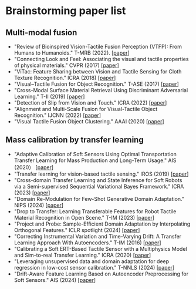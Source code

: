 # Brainstorming paper list

## Multi-modal fusion

* "Review of Bioinspired Vision-Tactile Fusion Perception (VTFP): From Humans to Humanoids." T-MRB (2022).
  [[paper](https://ieeexplore.ieee.org/stamp/stamp.jsp?arnumber=9925051)]
* "Connecting Look and Feel: Associating the visual and tactile properties of physical materials." CVPR (2017)
  [[paper](https://openaccess.thecvf.com/content_cvpr_2017/papers/Yuan_Connecting_Look_and_CVPR_2017_paper.pdf)]
* "ViTac: Feature Sharing between Vision and Tactile Sensing for Cloth Texture Recognition." ICRA (2018)
  [[paper](https://ieeexplore.ieee.org/stamp/stamp.jsp?arnumber=8460494)]
* "Visual–Tactile Fusion for Object Recognition." T-ASE (2017)
  [[paper](https://ieeexplore.ieee.org/stamp/stamp.jsp?arnumber=7462208)]
* "Cross-Modal Surface Material Retrieval Using Discriminant Adversarial Learning." T-II (2019)
  [[paper](https://ieeexplore.ieee.org/stamp/stamp.jsp?arnumber=8627975)]
* "Detection of Slip from Vision and Touch." ICRA (2022)
  [[paper](https://ieeexplore.ieee.org/stamp/stamp.jsp?arnumber=9811589)]
* "Alignment and Multi-Scale Fusion for Visual-Tactile Object Recognition." IJCNN (2022)
  [[paper](https://ieeexplore.ieee.org/stamp/stamp.jsp?arnumber=9892134)]
* "Visual Tactile Fusion Object Clustering." AAAI (2020)
  [[paper](https://cdn.aaai.org/ojs/6612/6612-13-9840-1-10-20200520.pdf)]

## Mass calibration by transfer learning
* "Adaptive Calibration of Soft Sensors Using Optimal Transportation Transfer Learning for Mass Production and Long-Term Usage." AIS (2020）
  [[paper](https://onlinelibrary.wiley.com/doi/pdf/10.1002/aisy.201900178)]
* "Transfer learning for vision-based tactile sensing." IROS (2019)
  [[paper](https://ieeexplore.ieee.org/stamp/stamp.jsp?arnumber=8967571)]
* "Cross-domain Transfer Learning and State Inference for Soft Robots via a Semi-supervised Sequential Variational Bayes Framework." ICRA (2023)
  [[paper](https://ieeexplore.ieee.org/stamp/stamp.jsp?arnumber=10160662)]
* "Domain Re-Modulation for Few-Shot Generative Domain Adaptation." NIPS (2024)
  [[paper](https://proceedings.neurips.cc/paper_files/paper/2023/file/b2e20d7402c9985eae4ba924c65370a8-Paper-Conference.pdf)]
* "Drop to Transfer: Learning Transferable Features for Robot Tactile Material Recognition in Open Scene." T-IM (2023)
  [[paper](https://ieeexplore.ieee.org/stamp/stamp.jsp?arnumber=10041224)]
* "Project and Probe: Sample-Efficient Domain Adaptation by Interpolating Orthogonal Features." ICLR spotlight (2024)
  [[paper](https://arxiv.org/pdf/2302.05441)]
* "Correcting Instrumental Variation and Time-Varying Drift: A Transfer Learning Approach With Autoencoders." T-IM (2016)
  [[paper](https://ieeexplore.ieee.org/stamp/stamp.jsp?arnumber=7492203)]
* "Calibrating a Soft ERT-Based Tactile Sensor with a Multiphysics Model and Sim-to-real Transfer Learning." ICRA (2020)
  [[paper](https://ieeexplore.ieee.org/stamp/stamp.jsp?arnumber=9196732)]
* "Leveraging unsupervised data and domain adaptation for deep regression in low-cost sensor calibration." T-NNLS (2024)
  [[paper](https://ieeexplore.ieee.org/stamp/stamp.jsp?arnumber=10560048)]
* "Drift-Aware Feature Learning Based on Autoencoder Preprocessing for Soft Sensors." AIS (2024)
  [[paper](https://onlinelibrary.wiley.com/doi/pdf/10.1002/aisy.202300486)]
